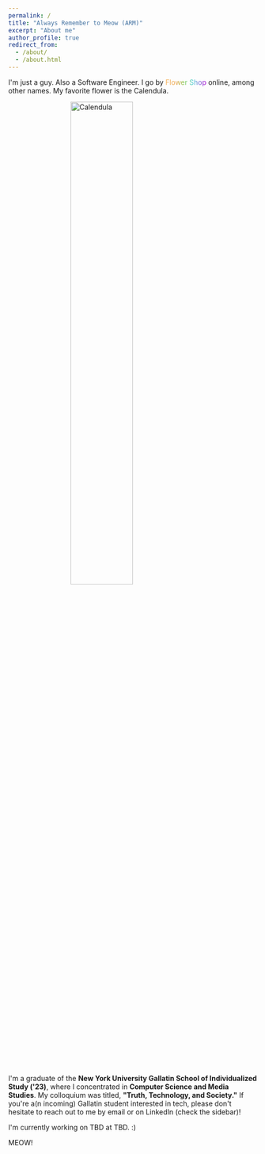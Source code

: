 ```yaml
---
permalink: /
title: "Always Remember to Meow (ARM)"
excerpt: "About me"
author_profile: true
redirect_from:
  - /about/
  - /about.html
---
```


I'm just a guy. Also a Software Engineer. I go by <span style="background: linear-gradient(90deg, rgba(246,179,94,1) 0%, rgba(235,162,70,1) 27%, rgba(122,203,85,1) 48%, rgba(79,206,217,1) 68%, rgba(167,0,210,1) 100%); -webkit-background-clip: text; -webkit-text-fill-color: transparent;">Flower Shop</span> online, among other names. My favorite flower is the Calendula.

<img src="https://erhuve.github.io/images/calendula.png" alt="Calendula" style="max-width: 325px; display: block;
  margin-left: auto;
  margin-right: auto;
  width: 50%;"/>

I'm a graduate of the **New York University Gallatin School of Individualized Study ('23)**, where I concentrated in **Computer Science and Media Studies**. My colloquium was titled, **"Truth, Technology, and Society."** If you're a(n incoming) Gallatin student interested in tech, please don't hesitate to reach out to me by email or on LinkedIn (check the sidebar)!

I'm currently working on TBD at TBD. :)

MEOW!
